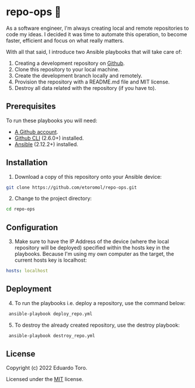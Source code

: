# repo-ops 🤖
As a software engineer, I'm always creating local and remote repositories to 
code my ideas. I decided it was time to automate this operation, to become 
faster, efficient and focus on what really matters. 

With all that said, I introduce two Ansible playbooks that will take care of:

1. Creating a development repository on [Github](https://www.github.com).
2. Clone this repository to your local machine.
3. Create the development branch locally and remotely.
4. Provision the repository with a README.md file and MIT license.
5. Destroy all data related with the repository (if you have to).

## Prerequisites

To run these playbooks you will need:

* [A Github account](https://github.com/signup?ref_cta=Sign+up&ref_loc=header+logged+out&ref_page=%2F&source=header-home).
* [Github CLI](https://cli.github.com) (2.6.0+) installed.
* [Ansible](https://docs.ansible.com/ansible/latest/installation_guide/intro_installation.html) (2.12.2+) installed. 

## Installation

1. Download a copy of this repository onto your Ansible device:

```bash
git clone https://github.com/etoromol/repo-ops.git
```

2. Change to the project directory:
```bash
cd repo-ops
```

## Configuration

3. Make sure to have the IP Address of the device (where the local repository 
will be deployed) specified within the hosts key in the playbooks. Because I'm 
using my own computer as the target, the current hosts key is localhost:

 ```yml                                                                         
 hosts: localhost                                                            
``` 

## Deployment

4. To run the playbooks i.e. deploy a repository, use the command below:

```bash
 ansible-playbook deploy_repo.yml
```

5. To destroy the already created repository, use the destroy playbook:
```bash
 ansible-playbook destroy_repo.yml
```

## License

Copyright (c) 2022 Eduardo Toro.

Licensed under the [MIT](LICENSE) license.
